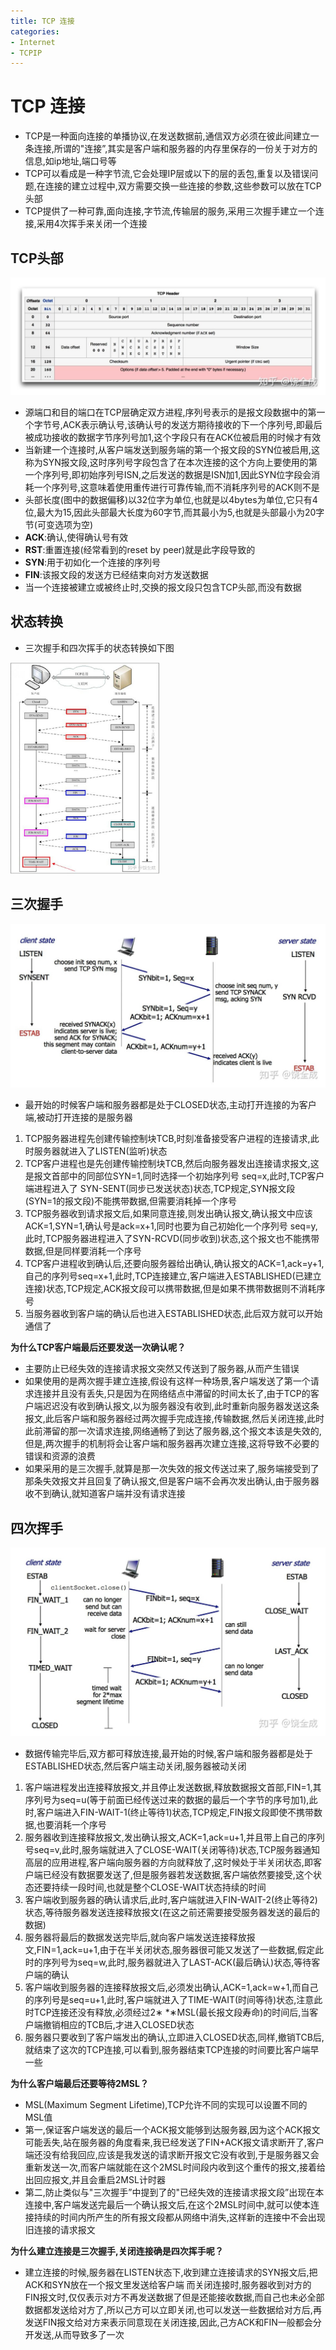 ```yaml
---
title: TCP 连接
categories:
- Internet
- TCPIP
---
```

# TCP 连接

- TCP是一种面向连接的单播协议,在发送数据前,通信双方必须在彼此间建立一条连接,所谓的"连接”,其实是客户端和服务器的内存里保存的一份关于对方的信息,如ip地址,端口号等
- TCP可以看成是一种字节流,它会处理IP层或以下的层的丢包,重复以及错误问题,在连接的建立过程中,双方需要交换一些连接的参数,这些参数可以放在TCP头部
- TCP提供了一种可靠,面向连接,字节流,传输层的服务,采用三次握手建立一个连接,采用4次挥手来关闭一个连接

## TCP头部

![img](https://raw.githubusercontent.com/LuShan123888/Files/main/Pictures/2021-03-12-v2-8f5725f163d7f6390a75f3a2d337bc1c_1440w.jpg)

- 源端口和目的端口在TCP层确定双方进程,序列号表示的是报文段数据中的第一个字节号,ACK表示确认号,该确认号的发送方期待接收的下一个序列号,即最后被成功接收的数据字节序列号加1,这个字段只有在ACK位被启用的时候才有效
- 当新建一个连接时,从客户端发送到服务端的第一个报文段的SYN位被启用,这称为SYN报文段,这时序列号字段包含了在本次连接的这个方向上要使用的第一个序列号,即初始序列号ISN,之后发送的数据是ISN加1,因此SYN位字段会消耗一个序列号,这意味着使用重传进行可靠传输,而不消耗序列号的ACK则不是
- 头部长度(图中的数据偏移)以32位字为单位,也就是以4bytes为单位,它只有4位,最大为15,因此头部最大长度为60字节,而其最小为5,也就是头部最小为20字节(可变选项为空)
- **ACK**:确认,使得确认号有效
- **RST**:重置连接(经常看到的reset by peer)就是此字段导致的
- **SYN**:用于初如化一个连接的序列号
- **FIN**:该报文段的发送方已经结束向对方发送数据
- 当一个连接被建立或被终止时,交换的报文段只包含TCP头部,而没有数据

## 状态转换

- 三次握手和四次挥手的状态转换如下图

<img src="https://raw.githubusercontent.com/LuShan123888/Files/main/Pictures/2021-03-12-v2-e8aaab48ff996e5cd8a5b39dc450bd6a_1440w.jpg" alt="img" style="zoom: 33%;" />

## 三次握手

<img src="https://raw.githubusercontent.com/LuShan123888/Files/main/Pictures/2021-03-12-v2-07c065a0321f887ae69e269d8dda9f43_1440w.jpg" alt="img" style="zoom:50%;" />

- 最开始的时候客户端和服务器都是处于CLOSED状态,主动打开连接的为客户端,被动打开连接的是服务器

1. TCP服务器进程先创建传输控制块TCB,时刻准备接受客户进程的连接请求,此时服务器就进入了LISTEN(监听)状态
2. TCP客户进程也是先创建传输控制块TCB,然后向服务器发出连接请求报文,这是报文首部中的同部位SYN=1,同时选择一个初始序列号 seq=x,此时,TCP客户端进程进入了 SYN-SENT(同步已发送状态)状态,TCP规定,SYN报文段(SYN=1的报文段)不能携带数据,但需要消耗掉一个序号
3. TCP服务器收到请求报文后,如果同意连接,则发出确认报文,确认报文中应该 ACK=1,SYN=1,确认号是ack=x+1,同时也要为自己初始化一个序列号 seq=y,此时,TCP服务器进程进入了SYN-RCVD(同步收到)状态,这个报文也不能携带数据,但是同样要消耗一个序号
4. TCP客户进程收到确认后,还要向服务器给出确认,确认报文的ACK=1,ack=y+1,自己的序列号seq=x+1,此时,TCP连接建立,客户端进入ESTABLISHED(已建立连接)状态,TCP规定,ACK报文段可以携带数据,但是如果不携带数据则不消耗序号
5. 当服务器收到客户端的确认后也进入ESTABLISHED状态,此后双方就可以开始通信了

**为什么TCP客户端最后还要发送一次确认呢？**

- 主要防止已经失效的连接请求报文突然又传送到了服务器,从而产生错误
- 如果使用的是两次握手建立连接,假设有这样一种场景,客户端发送了第一个请求连接并且没有丢失,只是因为在网络结点中滞留的时间太长了,由于TCP的客户端迟迟没有收到确认报文,以为服务器没有收到,此时重新向服务器发送这条报文,此后客户端和服务器经过两次握手完成连接,传输数据,然后关闭连接,此时此前滞留的那一次请求连接,网络通畅了到达了服务器,这个报文本该是失效的,但是,两次握手的机制将会让客户端和服务器再次建立连接,这将导致不必要的错误和资源的浪费
- 如果采用的是三次握手,就算是那一次失效的报文传送过来了,服务端接受到了那条失效报文并且回复了确认报文,但是客户端不会再次发出确认,由于服务器收不到确认,就知道客户端并没有请求连接

## 四次挥手

<img src="https://raw.githubusercontent.com/LuShan123888/Files/main/Pictures/2021-03-12-v2-629f51f6f535ebd7683f944707b21d1e_1440w.jpg" alt="img" style="zoom:50%;" />

- 数据传输完毕后,双方都可释放连接,最开始的时候,客户端和服务器都是处于ESTABLISHED状态,然后客户端主动关闭,服务器被动关闭

1. 客户端进程发出连接释放报文,并且停止发送数据,释放数据报文首部,FIN=1,其序列号为seq=u(等于前面已经传送过来的数据的最后一个字节的序号加1),此时,客户端进入FIN-WAIT-1(终止等待1)状态,TCP规定,FIN报文段即使不携带数据,也要消耗一个序号
2. 服务器收到连接释放报文,发出确认报文,ACK=1,ack=u+1,并且带上自己的序列号seq=v,此时,服务端就进入了CLOSE-WAIT(关闭等待)状态,TCP服务器通知高层的应用进程,客户端向服务器的方向就释放了,这时候处于半关闭状态,即客户端已经没有数据要发送了,但是服务器若发送数据,客户端依然要接受,这个状态还要持续一段时间,也就是整个CLOSE-WAIT状态持续的时间
3. 客户端收到服务器的确认请求后,此时,客户端就进入FIN-WAIT-2(终止等待2)状态,等待服务器发送连接释放报文(在这之前还需要接受服务器发送的最后的数据)
4. 服务器将最后的数据发送完毕后,就向客户端发送连接释放报文,FIN=1,ack=u+1,由于在半关闭状态,服务器很可能又发送了一些数据,假定此时的序列号为seq=w,此时,服务器就进入了LAST-ACK(最后确认)状态,等待客户端的确认
5. 客户端收到服务器的连接释放报文后,必须发出确认,ACK=1,ack=w+1,而自己的序列号是seq=u+1,此时,客户端就进入了TIME-WAIT(时间等待)状态,注意此时TCP连接还没有释放,必须经过2∗ *∗MSL(最长报文段寿命)的时间后,当客户端撤销相应的TCB后,才进入CLOSED状态
6. 服务器只要收到了客户端发出的确认,立即进入CLOSED状态,同样,撤销TCB后,就结束了这次的TCP连接,可以看到,服务器结束TCP连接的时间要比客户端早一些

**为什么客户端最后还要等待2MSL？**

- MSL(Maximum Segment Lifetime),TCP允许不同的实现可以设置不同的MSL值
- 第一,保证客户端发送的最后一个ACK报文能够到达服务器,因为这个ACK报文可能丢失,站在服务器的角度看来,我已经发送了FIN+ACK报文请求断开了,客户端还没有给我回应,应该是我发送的请求断开报文它没有收到,于是服务器又会重新发送一次,而客户端就能在这个2MSL时间段内收到这个重传的报文,接着给出回应报文,并且会重启2MSL计时器
- 第二,防止类似与"三次握手”中提到了的"已经失效的连接请求报文段”出现在本连接中,客户端发送完最后一个确认报文后,在这个2MSL时间中,就可以使本连接持续的时间内所产生的所有报文段都从网络中消失,这样新的连接中不会出现旧连接的请求报文

**为什么建立连接是三次握手,关闭连接确是四次挥手呢？**

- 建立连接的时候,服务器在LISTEN状态下,收到建立连接请求的SYN报文后,把ACK和SYN放在一个报文里发送给客户端
    而关闭连接时,服务器收到对方的FIN报文时,仅仅表示对方不再发送数据了但是还能接收数据,而自己也未必全部数据都发送给对方了,所以己方可以立即关闭,也可以发送一些数据给对方后,再发送FIN报文给对方来表示同意现在关闭连接,因此,己方ACK和FIN一般都会分开发送,从而导致多了一次
